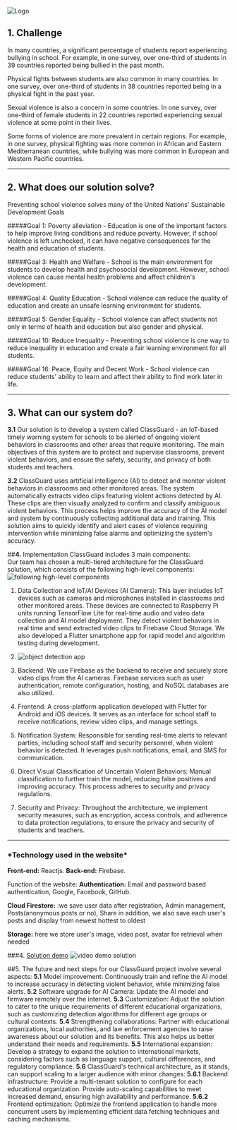 
![Logo](./assets/images/logo.png)

## 1. Challenge

In many countries, a significant percentage of students report experiencing bullying in school. 
For example, in one survey, over one-third of students in 39 countries reported being bullied in the past month.

Physical fights between students are also common in many countries. 
In one survey, over  one-third of students in 38 countries reported being in a physical fight in the past year.

Sexual violence is also a concern in some countries. 
In one survey, over one-third of female students in 22 countries reported experiencing sexual violence at some point in their lives.

Some forms of violence are more prevalent in certain regions. 
For example, in one survey, physical fighting was more common in African and Eastern Mediterranean countries, 
while bullying was more common in European and Western Pacific countries.

***
## 2. What does our solution solve?
Preventing school violence solves many of the United Nations' Sustainable Development Goals

#####Goal 1:
 Poverty alleviation - Education is one of the important factors to help improve living conditions and reduce poverty. However, if school violence is left unchecked, it can have negative consequences for the health and education of students.

#####Goal 3:
Health and Welfare - School is the main environment for students to develop health and psychosocial development. However, school violence can cause mental health problems and affect children's development.

#####Goal 4:
 Quality Education - School violence can reduce the quality of education and create an unsafe learning environment for students.

#####Goal 5:
 Gender Equality - School violence can affect students not only in terms of health and education but also gender and physical.

#####Goal 10:
Reduce Inequality - Preventing school violence is one way to reduce inequality in education and create a fair learning environment for all students.

#####Goal 16:
 Peace, Equity and Decent Work - School violence can reduce students' ability to learn and affect their ability to find work later in life.
***
## 3. What can our system do?
**3.1** Our solution is to develop a system called ClassGuard - an IoT-based timely warning system for schools to be alerted of ongoing violent behaviors in classrooms and other areas that require monitoring. The main objectives of this system are to protect and supervise classrooms, prevent violent behaviors, and ensure the safety, security, and privacy of both students and teachers.

**3.2** ClassGuard uses artificial intelligence (AI) to detect and monitor violent behaviors in classrooms and other monitored areas. The system automatically extracts video clips featuring violent actions detected by AI. These clips are then visually analyzed to confirm and classify ambiguous violent behaviors. This process helps improve the accuracy of the AI model and system by continuously collecting additional data and training. This solution aims to quickly identify and alert cases of violence requiring intervention while minimizing false alarms and optimizing the system's accuracy.

##**4.** Implementation ClassGuard includes 3 main components:  
Our team has chosen a multi-tiered architecture for the ClassGuard solution, which consists of the following high-level components:
![following high-level components](assets/images/338245586_215699751057341_7758778761779606531_n.png)

1. Data Collection and IoT/AI Devices (AI Camera): This layer includes IoT devices such as cameras and microphones installed in classrooms and other monitored areas. These devices are connected to Raspberry Pi units running TensorFlow Lite for real-time audio and video data collection and AI model deployment. They detect violent behaviors in real time and send extracted video clips to Firebase Cloud Storage. We also developed a Flutter smartphone app for rapid model and algorithm testing during development.
 
2. ![object detection app](assets/images/337490111_602915931443848_6555503424827786896_n.png)
3. Backend: We use Firebase as the backend to receive and securely store video clips from the AI cameras. Firebase services such as user authentication, remote configuration, hosting, and NoSQL databases are also utilized.
4. Frontend: A cross-platform application developed with Flutter for Android and iOS devices. It serves as an interface for school staff to receive notifications, review video clips, and manage settings.
5. Notification System: Responsible for sending real-time alerts to relevant parties, including school staff and security personnel, when violent behavior is detected. It leverages push notifications, email, and SMS for communication.
6. Direct Visual Classification of Uncertain Violent Behaviors: Manual classification to further train the model, reducing false positives and improving accuracy. This process adheres to security and privacy regulations.
7. Security and Privacy: Throughout the architecture, we implement security measures, such as encryption, access controls, and adherence to data protection regulations, to ensure the privacy and security of students and teachers.
***
<h3>*Technology used in the website*</h3>

**Front-end:** Reactjs.
**Back-end:** Firebase.

Function of the website:
 **Authentication:** Email and password based authentication, Google, Facebook, GitHub.

**Cloud Firestore:** :we save user data after registration, Admin management, Posts(anonymous posts or no), Share in addition, we also save each user's posts and display from newest hottest to oldest

 **Storage:** here we store user's image, video post, avatar for retrieval when needed

###4. [Solution demo](https://youtu.be/4QZ_Oi2goYA)
![video demo solution](./assets/images//8317449521855575163.gif)

##5. The future and next steps for our ClassGuard project involve several aspects:
**5.1** Model improvement: Continuously train and refine the AI model to increase accuracy in detecting violent behavior, while minimizing false alerts.
**5.2** Software upgrade for AI Camera: Update the AI model and firmware remotely over the internet.
**5.3** Customization: Adjust the solution to cater to the unique requirements of different educational organizations, such as customizing detection algorithms for different age groups or cultural contexts.
**5.4** Strengthening collaborations: Partner with educational organizations, local authorities, and law enforcement agencies to raise awareness about our solution and its benefits. This also helps us better understand their needs and requirements.
**5.5** International expansion: Develop a strategy to expand the solution to international markets, considering factors such as language support, cultural differences, and regulatory compliance.
**5.6** ClassGuard's technical architecture, as it stands, can support scaling to a larger audience with minor changes:
**5.6.1** Backend infrastructure: Provide a multi-tenant solution to configure for each educational organization. Provide auto-scaling capabilities to meet increased demand, ensuring high availability and performance.
**5.6.2** Frontend optimization: Optimize the frontend application to handle more concurrent users by implementing efficient data fetching techniques and caching mechanisms.
